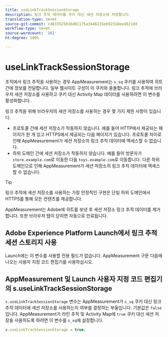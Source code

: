 ```yaml
---
title: useLinkTrackSessionStorage
description: 링크 추적 데이터를 쿠키 대신 세션 저장소에 저장합니다.
translation-type: tm+mt
source-git-commit: c4833525816d81175a3446215eb92310ee4021dd
workflow-type: tm+mt
source-wordcount: '261'
ht-degree: 100%

---
```



# useLinkTrackSessionStorage

조직에서 링크 추적을 사용하는 경우 AppMeasurement는 `s_sq` 쿠키를 사용하여 히트 간에 정보를 전달합니다. 일부 웹사이트 구성이 이 쿠키와 충돌합니다. 링크 추적에 브라우저 세션 저장소를 사용하고 쿠키 대신 Activity Map 데이터를 사용하려면 이 변수를 활성화합니다.

링크 추적을 위해 브라우저의 세션 저장소를 사용하는 경우 몇 가지 제한 사항이 있습니다.

* 프로토콜 간에 세션 저장소가 작동하지 않습니다. 예를 들어 HTTP에서 제공되는 페이지가 한 개 있고 HTTPS에서 제공되는 다음 페이지가 있습니다. 프로토콜 차이로 인해 AppMeasurement가 세션 저장소의 링크 추적 데이터에 액세스할 수 없습니다.
* 하위 도메인 간에 세션 저장소가 작동하지 않습니다. 예를 들어 방문자가 `store.example.com`로 이동한 다음 `toys.example.com`로 이동합니다. 다른 하위 도메인으로 인해 AppMeasurement가 세션 저장소의 링크 추적 데이터에 액세스할 수 없습니다.

>[!TIP]
>
>링크 추적에 세션 저장소를 사용하는 가장 안정적인 구현은 단일 하위 도메인에서 HTTPS를 통해 모든 컨텐츠를 제공합니다.

AppMeasurement는 Adobe에 히트를 보낸 후 세션 저장소 링크 추적 데이터를 제거합니다. 또한 브라우저 탭이 닫히면 자동으로 만료됩니다.

## Adobe Experience Platform Launch에서 링크 추적 세션 스토리지 사용

Launch에는 이 변수를 사용할 전용 필드가 없습니다. AppMeasurement 구문 다음에 나오는 사용자 지정 코드 편집기를 사용하십시오.

## AppMeasurement 및 Launch 사용자 지정 코드 편집기의 s.useLinkTrackSessionStorage

`s.useLinkTrackSessionStorage` 변수는 AppMeasurement가 `s_sq` 쿠키 대신 링크 추적 데이터에 세션 저장소를 사용하는지 여부를 결정하는 부울입니다. 기본값은 `false`입니다. AppMeasurement가 라인 추적 및 Activity Map에 `true` 쿠키 대신 세션 저장을 사용하도록 하려면 이 변수를 `s_sq`에 설정합니다.

```js
s.useLinkTrackSessionStorage = true;
```

